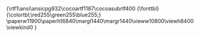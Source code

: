 {\rtf1\ansi\ansicpg932\cocoartf1187\cocoasubrtf400
{\fonttbl}
{\colortbl;\red255\green255\blue255;}
\paperw11900\paperh16840\margl1440\margr1440\vieww10800\viewh8400\viewkind0
}
